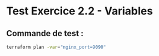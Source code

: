 # Test Exercice 2.2 - Variables

## Commande de test :
```bash
terraform plan -var="nginx_port=9090"
